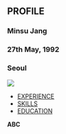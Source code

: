 <!doctype html>
<html>
  <head>
    <title> Minsu Career </title>
    <meta charset="utf-8">
  </head>

  <h2>PROFILE</h2>
  <h3> Minsu Jang </h3>
  <h3> 27th May, 1992 </h3>
  <h3> Seoul </h3>
  
  <img src="https://i0.wp.com/post.medicalnewstoday.com/wp-content/uploads/sites/3/2020/07/GettyImages-1091894716_header-1024x575.jpg?w=1155&h=1528">

  <body>
    <ul>
      <li> <a href="EXPERIENCE.html">EXPERIENCE</a> </li>
      <li> <a href="SKILLS.html">SKILLS</a> </li>
      <li> <a href="EDUCATION.html">EDUCATION</a> </li>
    </ul>
    <strong>ABC</strong>
  </body>
</html>
